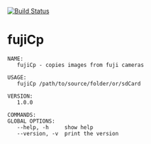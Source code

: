 [![Build Status](https://travis-ci.org/andiMenge/fujiCp.svg?branch=master)](https://travis-ci.org/andiMenge/fujiCp)

# fujiCp
```
NAME:
   fujiCp - copies images from fuji cameras

USAGE:
   fujiCp /path/to/source/folder/or/sdCard
   
VERSION:
   1.0.0
   
COMMANDS:
GLOBAL OPTIONS:
   --help, -h     show help
   --version, -v  print the version
```
